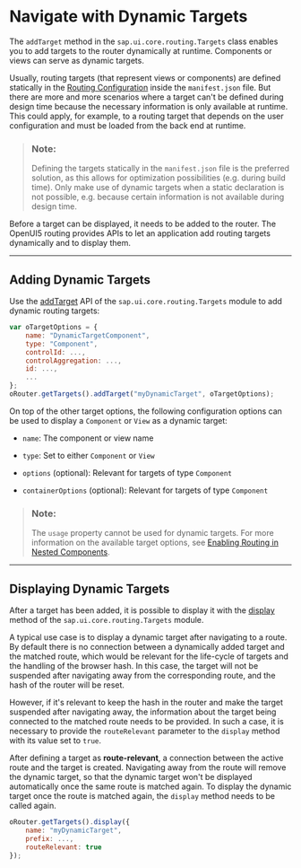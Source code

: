 <!-- loio856d6c6a408846b480ca177b9a1aab62 -->

# Navigate with Dynamic Targets

The `addTarget` method in the `sap.ui.core.routing.Targets` class enables you to add targets to the router dynamically at runtime. Components or views can serve as dynamic targets.

Usually, routing targets \(that represent views or components\) are defined statically in the [Routing Configuration](routing-configuration-9023130.md) inside the `manifest.json` file. But there are more and more scenarios where a target can't be defined during design time because the necessary information is only available at runtime. This could apply, for example, to a routing target that depends on the user configuration and must be loaded from the back end at runtime.

> ### Note:  
> Defining the targets statically in the `manifest.json` file is the preferred solution, as this allows for optimization possibilities \(e.g. during build time\). Only make use of dynamic targets when a static declaration is not possible, e.g. because certain information is not available during design time.

Before a target can be displayed, it needs to be added to the router. The OpenUI5 routing provides APIs to let an application add routing targets dynamically and to display them.

***

<a name="loio856d6c6a408846b480ca177b9a1aab62__section_jnj_rgx_mjb"/>

## Adding Dynamic Targets

Use the [addTarget](https://ui5.sap.com/#/api/sap.ui.core.routing.Targets/methods/addTarget) API of the `sap.ui.core.routing.Targets` module to add dynamic routing targets:

```js
var oTargetOptions = {
    name: "DynamicTargetComponent",
    type: "Component",
    controlId: ...,
    controlAggregation: ...,
    id: ...,
    ...
};
oRouter.getTargets().addTarget("myDynamicTarget", oTargetOptions);
```

On top of the other target options, the following configuration options can be used to display a `Component` or `View` as a dynamic target:

-   `name`: The component or view name

-   `type`: Set to either `Component` or `View`

-   `options` \(optional\): Relevant for targets of type `Component`

-   `containerOptions` \(optional\): Relevant for targets of type `Component`


> ### Note:  
> The `usage` property cannot be used for dynamic targets. For more information on the available target options, see [Enabling Routing in Nested Components](enabling-routing-in-nested-components-fb19f50.md).

***

<a name="loio856d6c6a408846b480ca177b9a1aab62__section_u1j_1hx_mjb"/>

## Displaying Dynamic Targets

After a target has been added, it is possible to display it with the [display](https://ui5.sap.com/#/api/sap.ui.core.routing.Targets/methods/display) method of the `sap.ui.core.routing.Targets` module.

A typical use case is to display a dynamic target after navigating to a route. By default there is no connection between a dynamically added target and the matched route, which would be relevant for the life-cycle of targets and the handling of the browser hash. In this case, the target will not be suspended after navigating away from the corresponding route, and the hash of the router will be reset.

However, if it's relevant to keep the hash in the router and make the target suspended after navigating away, the information about the target being connected to the matched route needs to be provided. In such a case, it is necessary to provide the `routeRelevant` parameter to the `display` method with its value set to `true`.

After defining a target as **route-relevant**, a connection between the active route and the target is created. Navigating away from the route will remove the dynamic target, so that the dynamic target won't be displayed automatically once the same route is matched again. To display the dynamic target once the route is matched again, the `display` method needs to be called again.

```js
oRouter.getTargets().display({
    name: "myDynamicTarget",
    prefix: ...,
    routeRelevant: true
});
```

